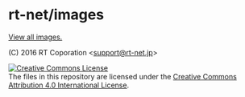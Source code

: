 # rt-net/images

[View all images.](./all-images.md)

(C) 2016 RT Coporation \<support@rt-net.jp\>

<a rel="license" href="http://creativecommons.org/licenses/by/4.0/"><img alt="Creative Commons License" style="border-width:0" src="https://i.creativecommons.org/l/by/4.0/88x31.png" /></a><br />The files in this repository are licensed under the <a rel="license" href="http://creativecommons.org/licenses/by/4.0/">Creative Commons Attribution 4.0 International License</a>.
